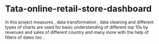 # Tata-online-retail-store-dashboard
In this project measures , data transformation , data cleaning and different types of charts are used for basic understanding of different top 10s by revenues and sales of different country and many more with the help of filters of dates too .
